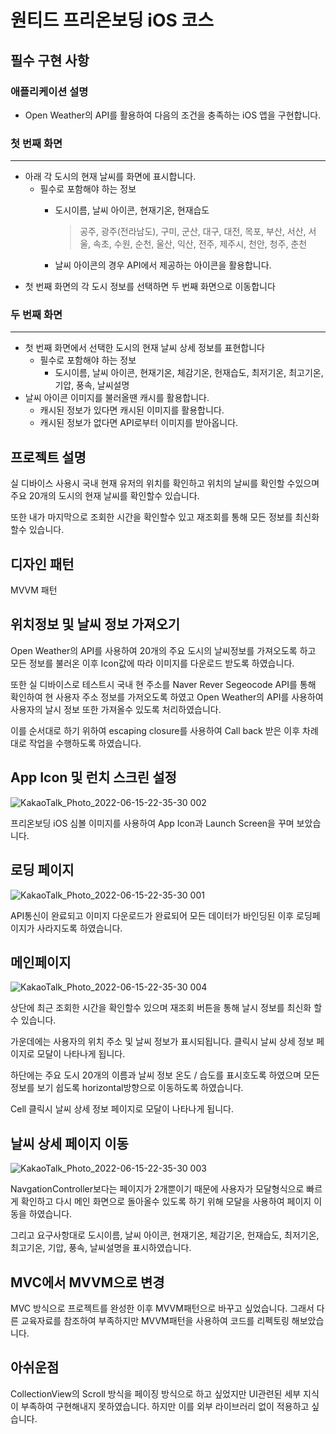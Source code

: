 # 원티드 프리온보딩 iOS 코스

## 필수 구현 사항
### 애플리케이션 설명
- Open Weather의 API를 활용하여 다음의 조건을 충족하는 iOS 앱을 구현합니다.
### 첫 번째 화면

---

- 아래 각 도시의 현재 날씨를 화면에 표시합니다.
    - 필수로 포함해야 하는 정보
        - 도시이름, 날씨 아이콘, 현재기온, 현재습도
            
            > 공주, 광주(전라남도), 구미, 군산, 대구, 대전, 목포, 부산, 서산, 서울, 속초, 수원, 순천, 울산, 익산, 전주, 제주시, 천안, 청주, 춘천
            > 
        - 날씨 아이콘의 경우 API에서 제공하는 아이콘을 활용합니다.
- 첫 번째 화면의 각 도시 정보를 선택하면 두 번째 화면으로 이동합니다

### 두 번째 화면

---

- 첫 번째 화면에서 선택한 도시의 현재 날씨 상세 정보를 표현합니다
    - 필수로 포함해야 하는 정보
        - 도시이름, 날씨 아이콘, 현재기온, 체감기온, 헌재습도, 최저기온, 최고기온, 기압, 풍속, 날씨설명
- 날씨 아이콘 이미지를 불러올땐 캐시를 활용합니다.
    - 캐시된 정보가 있다면 캐시된 이미지를 활용합니다.
    - 캐시된 정보가 없다면 API로부터 이미지를 받아옵니다.
## 프로젝트 설명 
실 디바이스 사용시 국내 현재 유저의 위치를 확인하고 위치의 날씨를 확인할 수있으며 주요 20개의 도시의 현재 날씨를 확인할수 있습니다. 

또한 내가 마지막으로 조회한 시간을 확인할수 있고 재조회를 통해 모든 정보를 최신화 할수 있습니다.

## 디자인 패턴

MVVM 패턴

## 위치정보 및 날씨 정보 가져오기

Open Weather의 API를 사용하여 20개의 주요 도시의 날씨정보를 가져오도록 하고 모든 정보를 불러온 이후 Icon값에 따라 이미지를 다운로드 받도록 하였습니다.

또한 실 디바이스로 테스트시 국내 현 주소를 Naver Rever Segeocode API를 통해 확인하여 현 사용자 주소 정보를 가저오도록 하였고 
Open Weather의 API를 사용하여 사용자의 날시 정보 또한 가져올수 있도록 처리하였습니다.

이를 순서대로 하기 위하여 escaping closure를 사용하여 Call back 받은 이후 차례대로 작업을 수행하도록 하였습니다. 

## App Icon 및 런치 스크린 설정

![KakaoTalk_Photo_2022-06-15-22-35-30 002](https://user-images.githubusercontent.com/66667091/173840608-71e9cb15-7fea-4894-b6e7-f534ce443010.jpeg)

프리온보딩 iOS 심볼 이미지를 사용하여 App Icon과 Launch Screen을 꾸며 보았습니다.

## 로딩 페이지

![KakaoTalk_Photo_2022-06-15-22-35-30 001](https://user-images.githubusercontent.com/66667091/173840882-447ed893-2ae5-4fb0-bad4-ada8c4046bbc.jpeg)

API통신이 완료되고 이미지 다운로드가 완료되어 모든 데이터가 바인딩된 이후 로딩페이지가 사라지도록 하였습니다.

## 메인페이지

![KakaoTalk_Photo_2022-06-15-22-35-30 004](https://user-images.githubusercontent.com/66667091/173840991-d96e116f-bd60-4e99-acfb-b633e6781608.jpeg)

상단에 최근 조회한 시간을 확인할수 있으며 재조회 버튼을 통해 날시 정보를 최신화 할수 있습니다.

가운데에는 사용자의 위치 주소 및 날씨 정보가 표시되됩니다. 클릭시 날씨 상세 정보 페이지로 모달이 나타나게 됩니다.

하단에는 주요 도시 20개의 이름과 날씨 정보 온도 / 습도를 표시호도록 하였으며 모든 정보를 보기 쉽도록 horizontal방향으로 이동하도록 하였습니다. 

Cell 클릭시 날씨 상세 정보 페이지로 모달이 나타나게 됩니다.

## 날씨 상세 페이지 이동

![KakaoTalk_Photo_2022-06-15-22-35-30 003](https://user-images.githubusercontent.com/66667091/173840746-ef40d850-0c90-497b-a324-aa491b92fa3c.jpeg)

NavgationController보다는 페이지가 2개뿐이기 때문에 사용자가 모달형식으로 빠르게 확인하고 다시 메인 화면으로 돌아올수 있도록 하기 위해 모달을 사용하여 페이지 이동을 하였습니다.

그리고 요구사항대로 도시이름, 날씨 아이콘, 현재기온, 체감기온, 헌재습도, 최저기온, 최고기온, 기압, 풍속, 날씨설명을 표시하였습니다.

## MVC에서 MVVM으로 변경

MVC 방식으로 프로젝트를 완성한 이후 MVVM패턴으로 바꾸고 싶었습니다. 그래서 다른 교육자료를 참조하여 부족하지만 MVVM패턴을 사용하여 코드를 리펙토링 해보았습니다.

## 아쉬운점

CollectionView의 Scroll 방식을 페이징 방식으로 하고 싶었지만 UI관련된 세부 지식이 부족하여 구현해내지 못하였습니다. 하지만 이를 외부 라이브러리 없이 적용하고 싶습니다.

